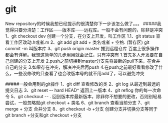 # git

New repository的时候我想已经提示的很清楚你下一步该怎么做了。。。
#####我觉得只要分清楚：工作区——版本库——远程库。一般不会有问题的，除非是冲突
1、git checkout dev 
创建一个分支，在分支上开发，叫工作区
1.1、git status
查看工作区改动.h或者.m
2、git add
 git add + 类名或者 + 空格. (暂存区)
 git commit -m 叫版本库
3、git push origin master
 推到远程仓库
百度上很多操作都会有详解。我想这简单的几步用用就会记住，只有冲突有
1.首先多人开发要在自己创建的分支上开发
2.push之前切换到master分支先将最新的pull下来，在合并自己的分支
3.如果存在冲突，解决冲突后再push
4.在push之前最好看看修改了什么，一些没修改的只查看了也会改版本号的就不用add了，可以避免冲突

#####一般会用到的git操作
1、git diff 
查看修改的类
2、git log
从最近到最远的提交日志
3、git reset -- hard HEAD^
返回上一版本
4、git reflog
你的每一次命令
5、git checkout -- .
回到版本库最新版本，除非你不想要的更改，否则别轻易尝试，一般忽略就git checkout + 类名
6、git branch
查看当前分支
7、git merge + 分支
合并分支
8、git checkout -b +分支
创建分支并切换分支等同于 git branch +分支和git checkout +分支
